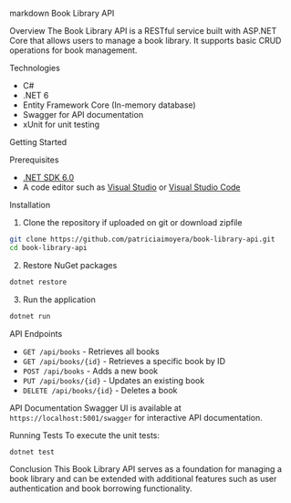 markdown
Book Library API

Overview
The Book Library API is a RESTful service built with ASP.NET Core that allows users to manage a book library. It supports basic CRUD operations for book management.

Technologies
- C#
- .NET 6
- Entity Framework Core (In-memory database)
- Swagger for API documentation
- xUnit for unit testing

 Getting Started

 Prerequisites
- [.NET SDK 6.0](https://dotnet.microsoft.com/download/dotnet/6.0)
- A code editor such as [Visual Studio](https://visualstudio.microsoft.com/) or [Visual Studio Code](https://code.visualstudio.com/)

 Installation

1. Clone the repository if uploaded on git or download zipfile
```bash
git clone https://github.com/patriciaimoyera/book-library-api.git
cd book-library-api
```

2. Restore NuGet packages
```bash
dotnet restore
```

3. Run the application
```bash
dotnet run
```

 API Endpoints
- `GET /api/books` - Retrieves all books
- `GET /api/books/{id}` - Retrieves a specific book by ID
- `POST /api/books` - Adds a new book
- `PUT /api/books/{id}` - Updates an existing book
- `DELETE /api/books/{id}` - Deletes a book

 API Documentation
Swagger UI is available at `https://localhost:5001/swagger` for interactive API documentation.

 Running Tests
To execute the unit tests:
```bash
dotnet test
```

 Conclusion
This Book Library API serves as a foundation for managing a book library and can be extended with additional features such as user authentication and book borrowing functionality.